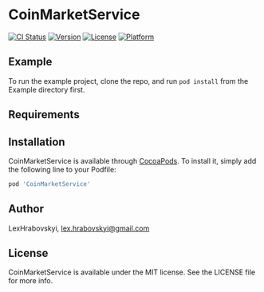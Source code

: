 # CoinMarketService

[![CI Status](https://img.shields.io/travis/LexHrabovskyi/CoinMarketService.svg?style=flat)](https://travis-ci.org/LexHrabovskyi/CoinMarketService)
[![Version](https://img.shields.io/cocoapods/v/CoinMarketService.svg?style=flat)](https://cocoapods.org/pods/CoinMarketService)
[![License](https://img.shields.io/cocoapods/l/CoinMarketService.svg?style=flat)](https://cocoapods.org/pods/CoinMarketService)
[![Platform](https://img.shields.io/cocoapods/p/CoinMarketService.svg?style=flat)](https://cocoapods.org/pods/CoinMarketService)

## Example

To run the example project, clone the repo, and run `pod install` from the Example directory first.

## Requirements

## Installation

CoinMarketService is available through [CocoaPods](https://cocoapods.org). To install
it, simply add the following line to your Podfile:

```ruby
pod 'CoinMarketService'
```

## Author

LexHrabovskyi, lex.hrabovskyi@gmail.com

## License

CoinMarketService is available under the MIT license. See the LICENSE file for more info.
